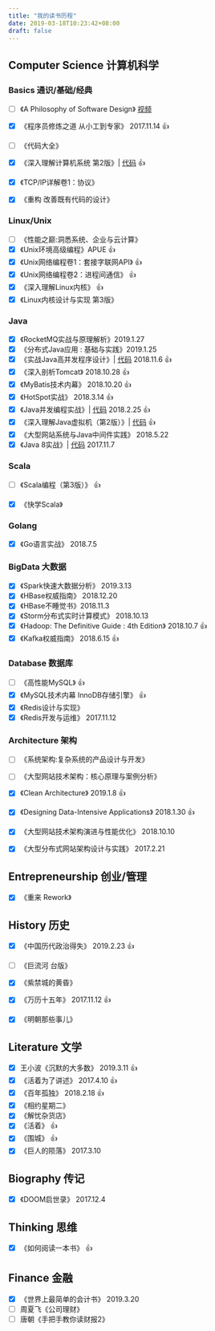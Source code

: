 ```yaml
---
title: "我的读书历程"
date: 2019-03-18T10:23:42+08:00
draft: false
---
```



## Computer Science 计算机科学

### Basics 通识/基础/经典

- [ ] 《A Philosophy of Software Design》 [视频](https://www.youtube.com/watch?v=bmSAYlu0NcY)
- [x] 《程序员修炼之道 从小工到专家》  2017.11.14    :+1:
- [ ] 《代码大全》
- [x] 《深入理解计算机系统 第2版》| [代码](https://github.com/vonzhou/CSAPP) :+1:
- [x] 《TCP/IP详解卷1：协议》 
- [x] 《重构 改善既有代码的设计》


### Linux/Unix

- [ ] 《性能之巅:洞悉系统、企业与云计算》
- [x] 《Unix环境高级编程》APUE :+1:
- [x] 《Unix网络编程卷1：套接字联网API》 :+1:
- [x] 《Unix网络编程卷2：进程间通信》 :+1:
- [x] 《深入理解Linux内核》 :+1:
- [x] 《Linux内核设计与实现 第3版》

### Java


- [x] 《RocketMQ实战与原理解析》2019.1.27
- [x] 《分布式Java应用 : 基础与实践》2019.1.25
- [x] 《实战Java高并发程序设计》| [代码](https://github.com/vonzhou/learning-java/tree/master/src/PracticeJavaHighConcurrency)   2018.11.6 :+1:
- [x] 《深入剖析Tomcat》 2018.10.28 :+1:
- [x] 《MyBatis技术内幕》 2018.10.20 :+1:
- [x] 《HotSpot实战》 2018.3.14 :+1:
- [x] 《Java并发编程实战》| [代码](https://github.com/vonzhou/JavaConcurrencyInPractice)  2018.2.25  :+1:
- [x] 《深入理解Java虚拟机（第2版）》| [代码](https://github.com/vonzhou/learning-java/tree/master/src/jvm)  :+1:
- [x] 《大型网站系统与Java中间件实践》  2018.5.22
- [x] 《Java 8实战》| [代码](https://github.com/vonzhou/Java8InAction) 2017.11.7

### Scala

- [ ] 《Scala编程（第3版）》     :+1:
- [x] 《快学Scala》


### Golang

- [x] 《Go语言实战》 2018.7.5

### BigData 大数据

- [x] 《Spark快速大数据分析》 2019.3.13
- [x] 《HBase权威指南》 2018.12.20
- [x] 《HBase不睡觉书》2018.11.3
- [x] 《Storm分布式实时计算模式》 2018.10.13
- [x] 《Hadoop: The Definitive Guide : 4th Edition》 2018.10.7  :+1:
- [x] 《Kafka权威指南》 2018.6.15 :+1:

### Database 数据库

- [ ] 《高性能MySQL》 :+1:
- [x] 《MySQL技术内幕 InnoDB存储引擎》 :+1:
- [x] 《Redis设计与实现》
- [x] 《Redis开发与运维》  2017.11.12

### Architecture 架构

- [ ] 《系统架构:复杂系统的产品设计与开发》 
- [ ] 《大型网站技术架构：核心原理与案例分析》  
- [x] 《Clean Architecture》 2019.1.8 :+1:
- [x] 《Designing Data-Intensive Applications》 2018.1.30 :+1:
- [x] 《大型网站技术架构演进与性能优化》 2018.10.10
- [x] 《大型分布式网站架构设计与实践》 2017.2.21




## Entrepreneurship 创业/管理

- [x] 《重来 Rework》

## History 历史

- [x] 《中国历代政治得失》 2019.2.23  :+1:
- [ ] 《巨流河 台版》
- [x] 《紫禁城的黄昏》 
- [x] 《万历十五年》   2017.11.12  :+1:
- [x] 《明朝那些事儿》




## Literature 文学

- [x] 王小波《沉默的大多数》    2019.3.11   :+1:
- [x] 《活着为了讲述》  2017.4.10   :+1:
- [x] 《百年孤独》   2018.2.18  :+1:
- [x] 《相约星期二》
- [x] 《解忧杂货店》
- [x] 《活着》   :+1:
- [x] 《围城》  :+1:
- [x] 《巨人的陨落》  2017.3.10

## Biography 传记

- [x] 《DOOM启世录》 2017.12.4

## Thinking 思维

- [x] 《如何阅读一本书》 :+1:


## Finance 金融

- [x] 《世界上最简单的会计书》  2019.3.20   
- [ ] 周夏飞《公司理财》
- [ ] 唐朝《手把手教你读财报2》
